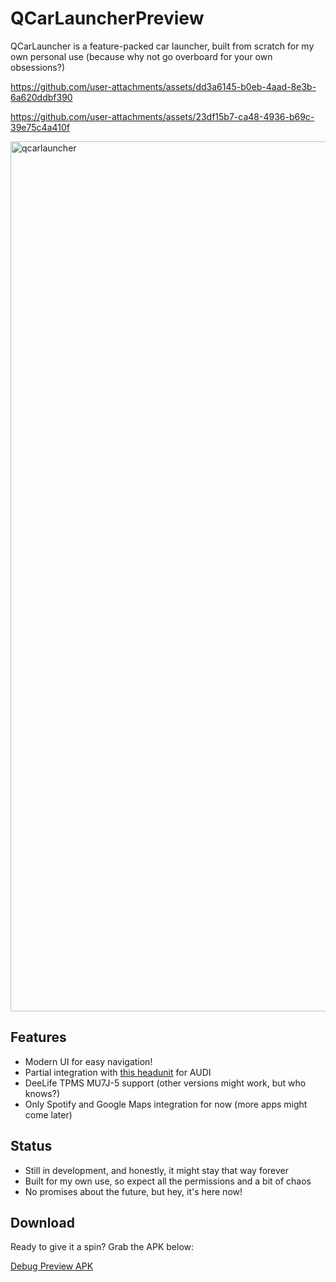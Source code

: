# QCarLauncherPreview

QCarLauncher is a feature-packed car launcher, built from scratch for my own personal use (because why not go overboard for your own obsessions?)



https://github.com/user-attachments/assets/dd3a6145-b0eb-4aad-8e3b-6a620ddbf390

https://github.com/user-attachments/assets/23df15b7-ca48-4936-b69c-39e75c4a410f

<img width="3727" height="1392" alt="qcarlauncher" src="https://github.com/user-attachments/assets/2ef39215-c856-40c3-b6dc-b3a013f4da64" />



## Features
- Modern UI for easy navigation!
- Partial integration with [this headunit](https://pt.aliexpress.com/item/1005005875430250.html) for AUDI
- DeeLife TPMS MU7J-5 support (other versions might work, but who knows?)
- Only Spotify and Google Maps integration for now (more apps might come later)

## Status
- Still in development, and honestly, it might stay that way forever
- Built for my own use, so expect all the permissions and a bit of chaos
- No promises about the future, but hey, it's here now!

## Download
Ready to give it a spin? Grab the APK below:

[Debug Preview APK](https://github.com/raphaelquintao/QCarLauncherPreview/releases/download/0.0.1dev/QCarLauncher-ninja.quintao.qcarlauncher-debug.apk)

